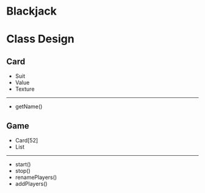 Blackjack
=========

Class Design
============

Card
----

- Suit
- Value
- Texture

---

- getName()

Game
----

- Card[52]
- List<Players>
---
- start()
- stop()
- renamePlayers()
- addPlayers()
